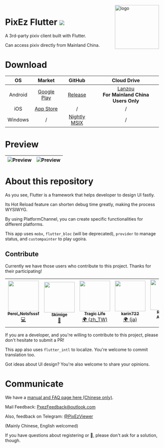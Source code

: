 <img src="../android/app/src/main/res/mipmap-xxhdpi/ic_launcher_round.png" alt="logo" width="144" height="144" align="right" />

# PixEz Flutter ![](https://camo.githubusercontent.com/f2b4fa6779c8a4825e0e7347076746a2047ed100/68747470733a2f2f696d672e736869656c64732e696f2f62616467652f6c6963656e73652d47504c2d2d332e302d6f72616e67652e737667)

A 3rd-party pixiv client built with Flutter.

Can access pixiv directly from Mainland China.

# Download

|OS|Market|GitHub|Cloud Drive|
|:---:|:---:|:---:|:---:|
|Android|[Google Play](https://play.google.com/store/apps/details?id=com.perol.play.pixez)|[Release](https://github.com/Notsfsssf/pixez-flutter/releases/latest)|[Lanzou](https://wwa.lanzous.com/b0ded45id)<br />**For Mainland China Users Only**|
|iOS|[App Store](https://apps.apple.com/app/pixez/id1494435126)|/|/|
|Windows|/|[Nightly MSIX](https://github.com/Notsfsssf/pixez-flutter/actions/workflows/build_windows.yml)|/|

# Preview

|![Preview](../.github/preview/2.jpg) | ![Preview](../.github/preview/1.jpg) | 
|:-------------------:|:------------------------:|

# About this repository

As you see, Flutter is a framework that helps developer to design UI fastly.

Its Hot Reload feature can shorten debug time greatly, making the process WYSIWYG.

By using PlatformChannel, you can create specific functionalities for different platforms.

This app uses `mobx`, `flutter_bloc` (will be deprecated), `provider` to manage status, and `custompainter` to play ugoira.

## Contribute

Currently we have those users who contribute to this project. Thanks for their participating!

<table>
  <tr>
    <td align="center"><a href="https://github.com/Notsfsssf"><img src="https://avatars3.githubusercontent.com/u/16934707?v=4" width="100px;" alt=""/><br /><sub><b>Perol_Notsfsssf</b></sub></a><br /><a href="https://github.com/Skimige/pixez-flutter/commits?author=Notsfsssf" title="Code">💻</a></td>
    <td align="center"><a href="https://xyx.moe"><img src="https://avatars3.githubusercontent.com/u/9017470?v=4" width="100px;" alt=""/><br /><sub><b>Skimige</b></sub></a><br /><a href="https://github.com/Skimige/pixez-flutter/commits?author=Skimige" title="Documentation">📖</a></td>
    <td align="center"><a href="https://github.com/TragicLifeHu"><img src="https://avatars3.githubusercontent.com/u/16817202?v=4" width="100px;" alt=""/><br /><sub><b>Tragic Life</b></sub></a><br /><a href="#translation-TragicLifeHu" title="Translation">🌍 (zh_TW)</a></td>
    <td align="center"><a href="http://ivtune.net"><img src="https://avatars0.githubusercontent.com/u/54385201?v=4" width="100px;" alt=""/><br /><sub><b>karin722</b></sub></a><br /><a href="#translation-karin722" title="Translation">🌍 (ja)</a></td>
    <td align="center"><a href="http://archman.fun"><img src="https://avatars0.githubusercontent.com/u/68731023?v=4" width="100px;" alt=""/><br /><sub><b>Romani-Archman</b></sub></a><br /><a href="https://github.com/Skimige/pixez-flutter/commits?author=Romani-Archman" title="Documentation">📖</a></td>
    <td align="center"><a href="https://github.com/itzXian"><img src="https://avatars1.githubusercontent.com/u/34748039?v=4" width="100px;" alt=""/><br /><sub><b>Xian</b></sub></a><br /><a href="#translation-itzXian" title="Translation">🌍 (en_US)</a></td>
  </tr>
</table>

If you are a developer, and you're willing to contribute to this project, please don't hesitate to submit a PR!

This app also uses `flutter_intl` to localize. You're welcome to commit translation too.

Got ideas about UI design? You're also welcome to share your opinions.

# Communicate

We have a [manual and FAQ page here (Chinese only)](./FAQ.md).

Mail Feedback: PxezFeedback@outlook.com

Also, feedback on Telegram: [@PixEzViewer](https://t.me/PixEzViewer)

(Mainly Chinese, English welcomed)

If you have questions about registering or 🔞, please don't ask for a solution, though.